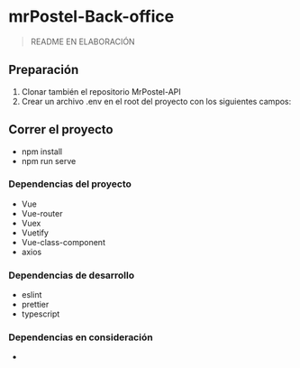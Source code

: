 # mrPostel-Back-office

> README EN ELABORACIÓN

## Preparación

1. Clonar también el repositorio MrPostel-API
2. Crear un archivo .env en el root del proyecto con los siguientes campos:

## Correr el proyecto

- npm install
- npm run serve

### Dependencias del proyecto

- Vue
- Vue-router
- Vuex
- Vuetify
- Vue-class-component
- axios

### Dependencias de desarrollo

- eslint
- prettier
- typescript

### Dependencias en consideración

-

